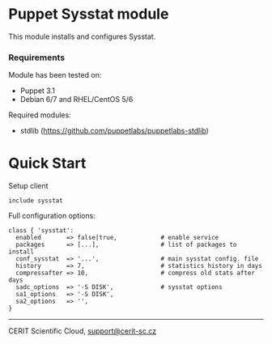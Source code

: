 # Puppet Sysstat module

This module installs and configures Sysstat.

### Requirements

Module has been tested on:

* Puppet 3.1
* Debian 6/7 and RHEL/CentOS 5/6

Required modules:

* stdlib (https://github.com/puppetlabs/puppetlabs-stdlib)

# Quick Start

Setup client

    include sysstat

Full configuration options:

    class { 'sysstat':
      enabled       => false|true,            # enable service
      packages      => [...],                 # list of packages to install
      conf_sysstat  => '...',                 # main sysstat config. file
      history       => 7,                     # statistics history in days
      compressafter => 10,                    # compress old stats after days
      sadc_options  => '-S DISK',             # sysstat options
      sa1_options   => '-S DISK',
      sa2_options   => '',
    }

***

CERIT Scientific Cloud, <support@cerit-sc.cz>
